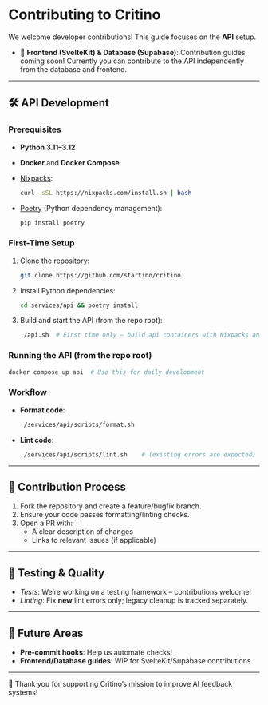 # Contributing to Critino

We welcome developer contributions! This guide focuses on the **API** setup.

- 🚧 **Frontend (SvelteKit) & Database (Supabase)**: Contribution guides coming soon! Currently you can contribute to the API independently from the database and frontend.

---

## 🛠️ API Development

### Prerequisites

- **Python 3.11–3.12**
- **Docker** and **Docker Compose**
- [Nixpacks](https://nixpacks.com):

  ```bash
  curl -sSL https://nixpacks.com/install.sh | bash
  ```

- [Poetry](https://python-poetry.org) (Python dependency management):

  ```bash
  pip install poetry
  ```

### First-Time Setup

1. Clone the repository:

   ```bash
   git clone https://github.com/startino/critino
   ```

2. Install Python dependencies:

   ```bash
   cd services/api && poetry install
   ```

3. Build and start the API (from the repo root):

   ```bash
   ./api.sh  # First time only – build api containers with Nixpacks and starts Docker services
   ```

### Running the API (from the repo root)

```bash
docker compose up api  # Use this for daily development
```

### Workflow

- **Format code**:

  ```bash
  ./services/api/scripts/format.sh
  ```

- **Lint code**:

  ```bash
  ./services/api/scripts/lint.sh    # (existing errors are expected)
  ```

---

## 🤝 Contribution Process

1. Fork the repository and create a feature/bugfix branch.
2. Ensure your code passes formatting/linting checks.
3. Open a PR with:
   - A clear description of changes
   - Links to relevant issues (if applicable)

---

## 🚧 Testing & Quality

- _Tests_: We’re working on a testing framework – contributions welcome!
- _Linting_: Fix **new** lint errors only; legacy cleanup is tracked separately.

---

## 🔮 Future Areas

- **Pre-commit hooks**: Help us automate checks!
- **Frontend/Database guides**: WIP for SvelteKit/Supabase contributions.

---

🙌 Thank you for supporting Critino’s mission to improve AI feedback systems!
